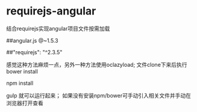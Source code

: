 # requirejs-angular
结合requirejs实现angular项目文件按需加载

##angular.js @~1.5.3

##"requirejs": "^2.3.5"

感觉这种方法麻烦一点，另外一种方法使用oclazyload;
文件clone下来后执行
bower install



npm install



gulp
就可以运行起来；
如果没有安装npm/bower可手动引入相关文件并手动在浏览器打开查看

